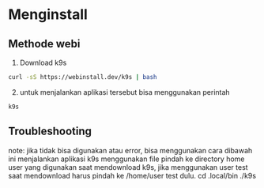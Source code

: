 # Menginstall

## Methode webi

1. Download k9s

```sh
curl -sS https://webinstall.dev/k9s | bash
```

2. untuk menjalankan aplikasi tersebut bisa menggunakan perintah

```sh
k9s
```

## Troubleshooting

note: jika tidak bisa digunakan atau error, bisa menggunakan cara dibawah ini
menjalankan aplikasi k9s menggunakan file
pindah ke  directory home user yang digunakan saat mendownload k9s, jika menggunakan user test saat mendownload harus pindah ke /home/user test dulu.
cd .local/bin
./k9s
